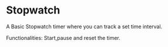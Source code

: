 # Stopwatch
  A Basic Stopwatch timer where you can track a set time interval.

  Functionalities:
  Start,pause and reset the timer.
